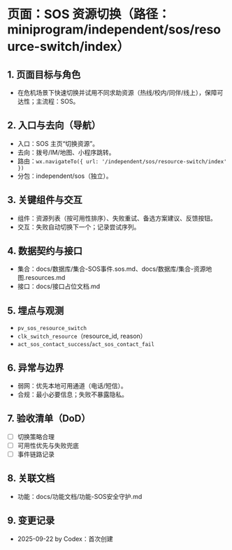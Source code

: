 # 页面：SOS 资源切换（路径：miniprogram/independent/sos/resource-switch/index）

## 1. 页面目标与角色
- 在危机场景下快速切换并试用不同求助资源（热线/校内/同伴/线上），保障可达性；主流程：SOS。

## 2. 入口与去向（导航）
- 入口：SOS 主页“切换资源”。
- 去向：拨号/IM/地图、小程序跳转。
- 路由：`wx.navigateTo({ url: '/independent/sos/resource-switch/index' })`
- 分包：independent/sos（独立）。

## 3. 关键组件与交互
- 组件：资源列表（按可用性排序）、失败重试、备选方案建议、反馈按钮。
- 交互：失败自动切换下一个；记录尝试序列。

## 4. 数据契约与接口
- 集合：docs/数据库/集合-SOS事件.sos.md、docs/数据库/集合-资源地图.resources.md
- 接口：docs/接口占位文档.md

## 5. 埋点与观测
- `pv_sos_resource_switch`
- `clk_switch_resource`（resource_id, reason）
- `act_sos_contact_success`/`act_sos_contact_fail`

## 6. 异常与边界
- 弱网：优先本地可用通道（电话/短信）。
- 合规：最小必要信息；失败不暴露隐私。

## 7. 验收清单（DoD）
- [ ] 切换策略合理
- [ ] 可用性优先与失败兜底
- [ ] 事件链路记录

## 8. 关联文档
- 功能：docs/功能文档/功能-SOS安全守护.md

## 9. 变更记录
- 2025-09-22 by Codex：首次创建

